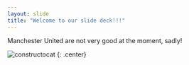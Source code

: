 ```yaml
---
layout: slide
title: "Welcome to our slide deck!!!"
---
```


Manchester United are not very good at the moment, sadly!

![constructocat](https://octodex.github.com/images/constructocat2.jpg)
{: .center}
